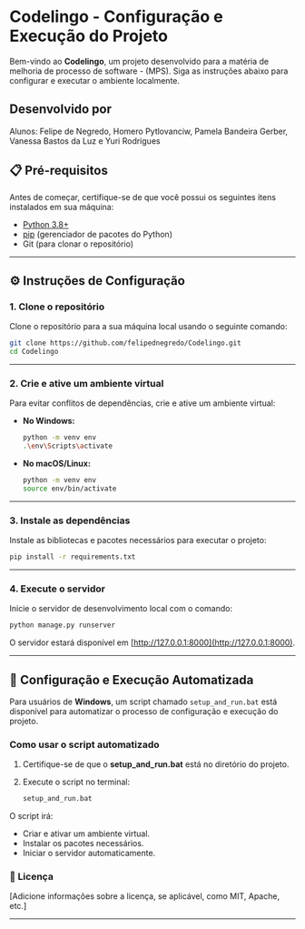 # Codelingo - Configuração e Execução do Projeto

Bem-vindo ao **Codelingo**, um projeto desenvolvido para a matéria de melhoria de processo de software - (MPS). Siga as instruções abaixo para configurar e executar o ambiente localmente.

## Desenvolvido por

Alunos: Felipe de Negredo, Homero Pytlovanciw, Pamela Bandeira Gerber, Vanessa Bastos da Luz e Yuri Rodrigues

## 📋 Pré-requisitos

Antes de começar, certifique-se de que você possui os seguintes itens instalados em sua máquina:

- [Python 3.8+](https://www.python.org/)
- [pip](https://pip.pypa.io/en/stable/) (gerenciador de pacotes do Python)
- Git (para clonar o repositório)

---

## ⚙️ Instruções de Configuração

### 1. Clone o repositório

Clone o repositório para a sua máquina local usando o seguinte comando:

```sh
git clone https://github.com/felipednegredo/Codelingo.git
cd Codelingo
```

---

### 2. Crie e ative um ambiente virtual

Para evitar conflitos de dependências, crie e ative um ambiente virtual:

- **No Windows:**

    ```sh
    python -m venv env
    .\env\Scripts\activate
    ```

- **No macOS/Linux:**

    ```sh
    python -m venv env
    source env/bin/activate
    ```

---

### 3. Instale as dependências

Instale as bibliotecas e pacotes necessários para executar o projeto:

```sh
pip install -r requirements.txt
```

---

### 4. Execute o servidor

Inicie o servidor de desenvolvimento local com o comando:

```sh
python manage.py runserver
```

O servidor estará disponível em [http://127.0.0.1:8000](http://127.0.0.1:8000).

---

## 🔄 Configuração e Execução Automatizada

Para usuários de **Windows**, um script chamado `setup_and_run.bat` está disponível para automatizar o processo de configuração e execução do projeto.

### Como usar o script automatizado

1. Certifique-se de que o **setup_and_run.bat** está no diretório do projeto.
2. Execute o script no terminal:

    ```sh
    setup_and_run.bat
    ```

O script irá:
- Criar e ativar um ambiente virtual.
- Instalar os pacotes necessários.
- Iniciar o servidor automaticamente.


### 📄 Licença

[Adicione informações sobre a licença, se aplicável, como MIT, Apache, etc.]

---
